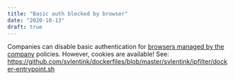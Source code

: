 ```yaml
---
title: "Basic auth blocked by browser"
date: "2020-10-13"
draft: true
---
```


Companies can disable basic authentication for
[browsers managed by the company](https://specopssoft.com/blog/configuring-chrome-and-firefox-for-windows-integrated-authentication/)
policies.
However, cookies are available!
See:
https://github.com/svlentink/dockerfiles/blob/master/svlentink/ipfilter/docker-entrypoint.sh

